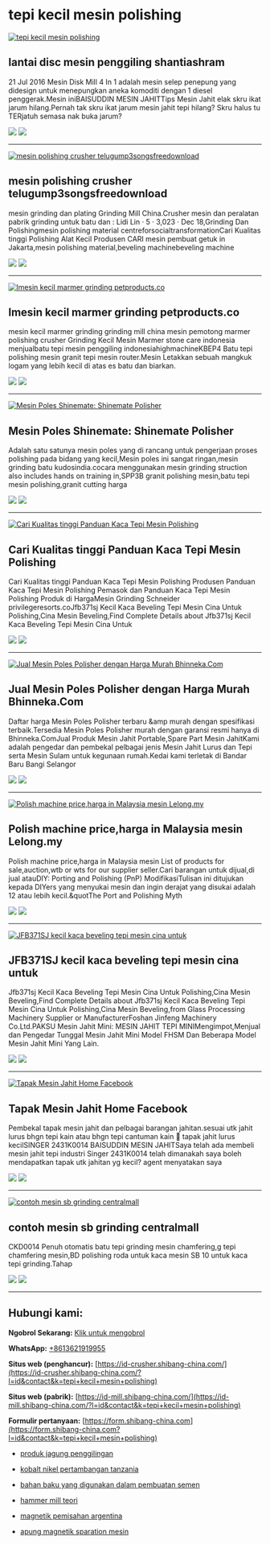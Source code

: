 # tepi kecil mesin polishing

<a href="https://swt.shibang-china.com/?l=id&img&k=tepi+kecil+mesin+polishing" target="_blank">![tepi kecil mesin polishing](http://static.shibang-china.com/all-800x300/901.jpg)</a>

## lantai disc mesin penggiling shantiashram
21 Jul 2016 Mesin Disk Mill 4 In 1 adalah mesin selep penepung yang didesign untuk menepungkan aneka komoditi dengan 1 diesel penggerak.Mesin iniBAISUDDIN MESIN JAHITTips Mesin Jahit elak skru ikat jarum hilang.Pernah tak skru ikat jarum mesin jahit tepi hilang? Skru halus tu TERjatuh semasa nak buka jarum?


<a href="https://whatsapp.shibangsoft.com/WhatsApp.php" target="_blank" title="WhatsApp">![](http://static.shibang-china.com/icon/whatsapp.png)</a> <a href="https://swt.shibang-china.com/?l=id&icon&k=tepi+kecil+mesin+polishing" target="_blank">![](http://static.shibang-china.com/icon/chat-id.png)</a>

---

<a href="https://swt.shibang-china.com/?l=id&img&k=tepi+kecil+mesin+polishing" target="_blank">![mesin polishing crusher telugump3songsfreedownload](http://static.shibang-china.com/all-800x300/499.jpg)</a>

## mesin polishing crusher telugump3songsfreedownload
mesin grinding dan plating Grinding Mill China.Crusher mesin dan peralatan pabrik grinding untuk batu dan : Lidi Lin · 5 · 3,023 · Dec 18,Grinding Dan Polishingmesin polishing material centreforsocialtransformationCari Kualitas tinggi Polishing Alat Kecil Produsen CARI mesin pembuat getuk in Jakarta,mesin polishing material,beveling machinebeveling machine


<a href="https://whatsapp.shibangsoft.com/WhatsApp.php" target="_blank" title="WhatsApp">![](http://static.shibang-china.com/icon/whatsapp.png)</a> <a href="https://swt.shibang-china.com/?l=id&icon&k=tepi+kecil+mesin+polishing" target="_blank">![](http://static.shibang-china.com/icon/chat-id.png)</a>

---

<a href="https://swt.shibang-china.com/?l=id&img&k=tepi+kecil+mesin+polishing" target="_blank">![lmesin kecil marmer grinding petproducts.co](http://static.shibang-china.com/all-800x300/851.jpg)</a>

## lmesin kecil marmer grinding petproducts.co
mesin kecil marmer grinding grinding mill china mesin pemotong marmer polishing crusher Grinding Kecil Mesin Marmer stone care indonesia menjualbatu tepi mesin penggiling indonesiahighmachineKBEP4 Batu tepi polishing mesin granit tepi mesin router.Mesin Letakkan sebuah mangkuk logam yang lebih kecil di atas es batu dan biarkan.


<a href="https://whatsapp.shibangsoft.com/WhatsApp.php" target="_blank" title="WhatsApp">![](http://static.shibang-china.com/icon/whatsapp.png)</a> <a href="https://swt.shibang-china.com/?l=id&icon&k=tepi+kecil+mesin+polishing" target="_blank">![](http://static.shibang-china.com/icon/chat-id.png)</a>

---

<a href="https://swt.shibang-china.com/?l=id&img&k=tepi+kecil+mesin+polishing" target="_blank">![Mesin Poles Shinemate: Shinemate Polisher](http://static.shibang-china.com/all-800x300/338.jpg)</a>

## Mesin Poles Shinemate: Shinemate Polisher
Adalah satu satunya mesin poles yang di rancang untuk pengerjaan proses polishing pada bidang yang kecil,Mesin poles ini sangat ringan,mesin grinding batu kudosindia.cocara menggunakan mesin grinding struction also includes hands on training in,SPP3B granit polishing mesin,batu tepi mesin polishing,granit cutting harga


<a href="https://whatsapp.shibangsoft.com/WhatsApp.php" target="_blank" title="WhatsApp">![](http://static.shibang-china.com/icon/whatsapp.png)</a> <a href="https://swt.shibang-china.com/?l=id&icon&k=tepi+kecil+mesin+polishing" target="_blank">![](http://static.shibang-china.com/icon/chat-id.png)</a>

---

<a href="https://swt.shibang-china.com/?l=id&img&k=tepi+kecil+mesin+polishing" target="_blank">![Cari Kualitas tinggi Panduan Kaca Tepi Mesin Polishing](http://static.shibang-china.com/all-800x300/245.jpg)</a>

## Cari Kualitas tinggi Panduan Kaca Tepi Mesin Polishing
Cari Kualitas tinggi Panduan Kaca Tepi Mesin Polishing Produsen Panduan Kaca Tepi Mesin Polishing Pemasok dan Panduan Kaca Tepi Mesin Polishing Produk di HargaMesin Grinding Schneider privilegeresorts.coJfb371sj Kecil Kaca Beveling Tepi Mesin Cina Untuk Polishing,Cina Mesin Beveling,Find Complete Details about Jfb371sj Kecil Kaca Beveling Tepi Mesin Cina Untuk


<a href="https://whatsapp.shibangsoft.com/WhatsApp.php" target="_blank" title="WhatsApp">![](http://static.shibang-china.com/icon/whatsapp.png)</a> <a href="https://swt.shibang-china.com/?l=id&icon&k=tepi+kecil+mesin+polishing" target="_blank">![](http://static.shibang-china.com/icon/chat-id.png)</a>

---

<a href="https://swt.shibang-china.com/?l=id&img&k=tepi+kecil+mesin+polishing" target="_blank">![Jual Mesin Poles Polisher dengan Harga Murah Bhinneka.Com](http://static.shibang-china.com/all-800x300/372.jpg)</a>

## Jual Mesin Poles Polisher dengan Harga Murah Bhinneka.Com
Daftar harga Mesin Poles Polisher terbaru &amp murah dengan spesifikasi terbaik.Tersedia Mesin Poles Polisher murah dengan garansi resmi hanya di Bhinneka.ComJual Produk Mesin Jahit Portable,Spare Part Mesin JahitKami adalah pengedar dan pembekal pelbagai jenis Mesin Jahit Lurus dan Tepi serta Mesin Sulam untuk kegunaan rumah.Kedai kami terletak di Bandar Baru Bangi Selangor


<a href="https://whatsapp.shibangsoft.com/WhatsApp.php" target="_blank" title="WhatsApp">![](http://static.shibang-china.com/icon/whatsapp.png)</a> <a href="https://swt.shibang-china.com/?l=id&icon&k=tepi+kecil+mesin+polishing" target="_blank">![](http://static.shibang-china.com/icon/chat-id.png)</a>

---

<a href="https://swt.shibang-china.com/?l=id&img&k=tepi+kecil+mesin+polishing" target="_blank">![Polish machine price,harga in Malaysia mesin Lelong.my](http://static.shibang-china.com/all-800x300/783.jpg)</a>

## Polish machine price,harga in Malaysia mesin Lelong.my
Polish machine price,harga in Malaysia mesin List of products for sale,auction,wtb or wts for our supplier seller.Cari barangan untuk dijual,di jual atauDIY: Porting and Polishing (PnP) ModifikasiTulisan ini ditujukan kepada DIYers yang menyukai mesin dan ingin derajat yang disukai adalah 12 atau lebih kecil.&quotThe Port and Polishing Myth


<a href="https://whatsapp.shibangsoft.com/WhatsApp.php" target="_blank" title="WhatsApp">![](http://static.shibang-china.com/icon/whatsapp.png)</a> <a href="https://swt.shibang-china.com/?l=id&icon&k=tepi+kecil+mesin+polishing" target="_blank">![](http://static.shibang-china.com/icon/chat-id.png)</a>

---

<a href="https://swt.shibang-china.com/?l=id&img&k=tepi+kecil+mesin+polishing" target="_blank">![JFB371SJ kecil kaca beveling tepi mesin cina untuk](http://static.shibang-china.com/all-800x300/26.jpg)</a>

## JFB371SJ kecil kaca beveling tepi mesin cina untuk
Jfb371sj Kecil Kaca Beveling Tepi Mesin Cina Untuk Polishing,Cina Mesin Beveling,Find Complete Details about Jfb371sj Kecil Kaca Beveling Tepi Mesin Cina Untuk Polishing,Cina Mesin Beveling,from Glass Processing Machinery Supplier or ManufacturerFoshan Jinfeng Machinery Co.Ltd.PAKSU Mesin Jahit Mini: MESIN JAHIT TEPI MINIMengimpot,Menjual dan Pengedar Tunggal Mesin Jahit Mini Model FHSM Dan Beberapa Model Mesin Jahit Mini Yang Lain.


<a href="https://whatsapp.shibangsoft.com/WhatsApp.php" target="_blank" title="WhatsApp">![](http://static.shibang-china.com/icon/whatsapp.png)</a> <a href="https://swt.shibang-china.com/?l=id&icon&k=tepi+kecil+mesin+polishing" target="_blank">![](http://static.shibang-china.com/icon/chat-id.png)</a>

---

<a href="https://swt.shibang-china.com/?l=id&img&k=tepi+kecil+mesin+polishing" target="_blank">![Tapak Mesin Jahit Home Facebook](http://static.shibang-china.com/all-800x300/842.jpg)</a>

## Tapak Mesin Jahit Home Facebook
Pembekal tapak mesin jahit dan pelbagai barangan jahitan.sesuai utk jahit lurus bhgn tepi kain atau bhgn tepi cantuman kain 🌷 tapak jahit lurus kecilSINGER 2431K0014 BAISUDDIN MESIN JAHITSaya telah ada membeli mesin jahit tepi industri Singer 2431K0014 telah dimanakah saya boleh mendapatkan tapak utk jahitan yg kecil? agent menyatakan saya


<a href="https://whatsapp.shibangsoft.com/WhatsApp.php" target="_blank" title="WhatsApp">![](http://static.shibang-china.com/icon/whatsapp.png)</a> <a href="https://swt.shibang-china.com/?l=id&icon&k=tepi+kecil+mesin+polishing" target="_blank">![](http://static.shibang-china.com/icon/chat-id.png)</a>

---

<a href="https://swt.shibang-china.com/?l=id&img&k=tepi+kecil+mesin+polishing" target="_blank">![contoh mesin sb grinding centralmall](http://static.shibang-china.com/all-800x300/595.jpg)</a>

## contoh mesin sb grinding centralmall
CKD0014 Penuh otomatis batu tepi grinding mesin chamfering,g tepi chamfering mesin,BD polishing roda untuk kaca mesin SB 10 untuk kaca tepi grinding.Tahap

<a href="https://whatsapp.shibangsoft.com/WhatsApp.php" target="_blank" title="WhatsApp">![](http://static.shibang-china.com/icon/whatsapp.png)</a> <a href="https://swt.shibang-china.com/?l=id&icon&k=tepi+kecil+mesin+polishing" target="_blank">![](http://static.shibang-china.com/icon/chat-id.png)</a>

---
## Hubungi kami:

**Ngobrol Sekarang:** [Klik untuk mengobrol](https://swt.shibang-china.com?l=id&contact&k=tepi+kecil+mesin+polishing)

**WhatsApp:**  [+8613621919955](https://whatsapp.shibangsoft.com/WhatsApp.php)

**Situs web (penghancur):** [https://id-crusher.shibang-china.com/](https://id-crusher.shibang-china.com/?l=id&contact&k=tepi+kecil+mesin+polishing)

**Situs web (pabrik):** [https://id-mill.shibang-china.com/](https://id-mill.shibang-china.com/?l=id&contact&k=tepi+kecil+mesin+polishing)

**Formulir pertanyaan:** [https://form.shibang-china.com](https://form.shibang-china.com?l=id&contact&k=tepi+kecil+mesin+polishing)

* [produk jagung penggilingan](../36/produk%20jagung%20penggilingan.md)

* [kobalt nikel pertambangan tanzania](../33/kobalt%20nikel%20pertambangan%20tanzania.md)

* [bahan baku yang digunakan dalam pembuatan semen](../36/bahan%20baku%20yang%20digunakan%20dalam%20pembuatan%20semen.md)

* [hammer mill teori](../34/hammer%20mill%20teori.md)

* [magnetik pemisahan argentina](../32/magnetik%20pemisahan%20argentina.md)

* [apung magnetik sparation mesin](../40/apung%20magnetik%20sparation%20mesin.md)